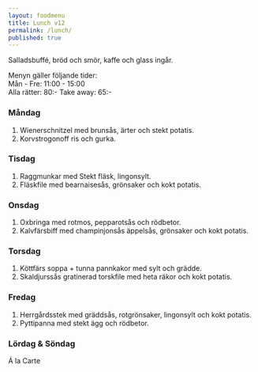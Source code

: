 ```yaml
---
layout: foodmenu
title: Lunch v12
permalink: /lunch/
published: true
---
```

Salladsbuffé, bröd och smör, kaffe och glass ingår.

Menyn gäller följande tider:  
Mån - Fre: 11:00 - 15:00  
Alla rätter: 80:- Take away: 65:-

### Måndag

1. Wienerschnitzel med brunsås, ärter och stekt potatis.
2. Korvstrogonoff ris och gurka.

### Tisdag

1. Raggmunkar med Stekt fläsk, lingonsylt.
2. Fläskfile med bearnaisesås, grönsaker och kokt potatis. 

### Onsdag

1. Oxbringa med rotmos, pepparotsås och rödbetor.
2. Kalvfärsbiff med champinjonsås äppelsås, grönsaker och kokt potatis.

### Torsdag

1. Köttfärs soppa + tunna pannkakor med sylt och grädde.
2. Skaldjurssås gratinerad torskfile med heta räkor och kokt potatis.

### Fredag

1. Herrgårdsstek med gräddsås, rotgrönsaker, lingonsylt och kokt potatis.  
2. Pyttipanna med stekt ägg och rödbetor.


### Lördag & Söndag

Á la Carte
